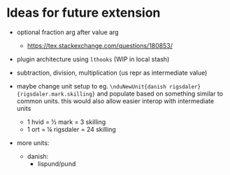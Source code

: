 Ideas for future extension
==========================

- optional fraction arg after value arg
	- https://tex.stackexchange.com/questions/180853/

- plugin architecture using `lthooks` (WIP in local stash)

- subtraction, division, multiplication (us repr as intermediate value)

- maybe change unit setup to eg. `\nduNewUnit{danish rigsdaler}{rigsdaler.mark.skilling}` and populate based on something similar to common units. this would also allow easier interop with intermediate units
	- 1 hvid = ½ mark = 3 skilling
	- 1 ort = ¼ rigsdaler = 24 skilling

- more units:
	- danish:
		- lispund/pund
